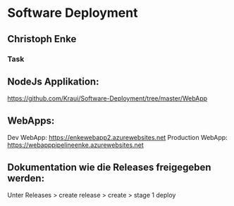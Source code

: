 # Software Deployment 
## Christoph Enke
### Task

## NodeJs Applikation:
https://github.com/Kraui/Software-Deployment/tree/master/WebApp

## WebApps:
Dev WebApp: https://enkewebapp2.azurewebsites.net
Production WebApp: https://webapppipelineenke.azurewebsites.net

## Dokumentation wie die Releases freigegeben werden:
Unter Releases > create release > create > stage 1 deploy
